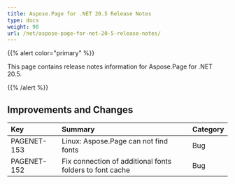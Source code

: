 ```yaml
---
title: Aspose.Page for .NET 20.5 Release Notes
type: docs
weight: 90
url: /net/aspose-page-for-net-20-5-release-notes/
---
```


{{% alert color="primary" %}}

This page contains release notes information for Aspose.Page for .NET 20.5.

{{% /alert %}}
## **Improvements and Changes**

|**Key**|**Summary**|**Category**|
| :- | :- | :- |
|PAGENET-153|Linux: Aspose.Page can not find fonts|Bug|
|PAGENET-152 |Fix connection of additional fonts folders to font cache|Bug|
